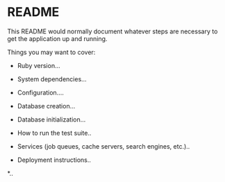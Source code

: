 # README

This README would normally document whatever steps are necessary to get the
application up and running.

Things you may want to cover:

* Ruby version...

* System dependencies...

* Configuration....

* Database creation...

* Database initialization...

* How to run the test suite..

* Services (job queues, cache servers, search engines, etc.)..

* Deployment instructions..

*..
